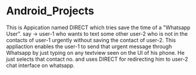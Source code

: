# Android_Projects

This is Appication named DIRECT which tries save the time of a "Whatsapp User".
 say -> 
user-1 who wants to text some other user-2 who is not in the contacts of user-1 urgently without saving the contact of user-2.
This appliaction enables the user-1 to send that urgent message through Whatsapp by just typing on any textview seen on the UI of his phone.
He just selects that contact no. and uses DIRECT for redirecting him to user-2 chat interface on whatsapp.
